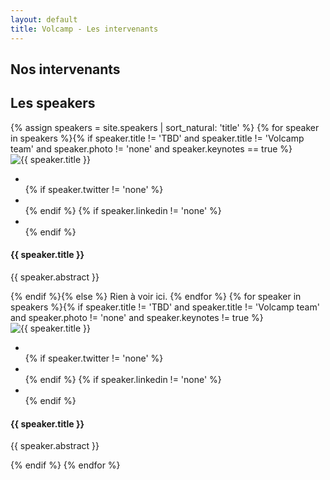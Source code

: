 ```yaml
---
layout: default
title: Volcamp - Les intervenants
---
```

<section class="page-header" style="background-image:url(https://www.volcamp.io/asset/images/chainedespuys_header.jpg);">
    <div class="container">
        <div class="row justify-content-center">
            <div class="col-lg-8">
                <div class="content text-center">
                    <h1 class="mb-3 text-white text-capitalize letter-spacing">Nos intervenants</h1>
                    <div class="divider mx-auto mb-4 bg-white"></div>
                </div>
            </div>
        </div>
    </div>
</section>
<section class="section-speaker section">
    <div class="container">
        <div class="row section-heading">
            <div class="col-lg-8">
                <div class="heading">
                    <div class="pl-90">
                        <h2>Les speakers</h2>
                    </div>
                </div>
            </div>
        </div>
        <div class="row">
            {% assign speakers = site.speakers | sort_natural: 'title' %}
            {% for speaker in speakers %}{% if speaker.title != 'TBD' and speaker.title != 'Volcamp team' and speaker.photo != 'none' and speaker.keynotes == true %}
            <div class="col-lg-3 col-sm-4">
                <div class="speaker-block mb-5">
                    <div class="img-block"><img src="{{ site.url }}/asset/images/speakers/{{ speaker.photo }}" alt="{{ speaker.title }}" class="img-fluid">
                        <ul class="list-inline speaker-social">
                            <li class="list-inline-item"><a href="{{ site.url }}{{ speaker.url }}"><i class="icon-mic"></i></a></li>
                            {% if speaker.twitter != 'none' %}<li class="list-inline-item"><a href="https://twitter.com/{{ speaker.twitter }}" class="tw"><i class="icon-twitter"></i></a></li>{% endif %}
                            {% if speaker.linkedin != 'none' %}<li class="list-inline-item"><a href="https://www.linkedin.com/in/{{ speaker.linkedin }}" class="lnked"><i class="icon-linkedin"></i></a></li>{% endif %}
                        </ul>
                    </div>
                    <div class="speaker-info">
                        <h4 class="mb-0 mt-3">{{ speaker.title }}</h4>
                        <p>{{ speaker.abstract }}</p>
                    </div>
                </div>
            </div>
            {% endif %}{% else %}
                Rien à voir ici.
            {% endfor %}
            {% for speaker in speakers %}{% if speaker.title != 'TBD' and speaker.title != 'Volcamp team' and speaker.photo != 'none' and speaker.keynotes != true %}
            <div class="col-lg-3 col-sm-4">
                <div class="speaker-block mb-5">
                    <div class="img-block"><img src="{{ site.url }}/asset/images/speakers/{{ speaker.photo }}" alt="{{ speaker.title }}" class="img-fluid">
                        <ul class="list-inline speaker-social">
                            <li class="list-inline-item"><a href="{{ site.url }}{{ speaker.url }}"><i class="icon-mic"></i></a></li>
                            {% if speaker.twitter != 'none' %}<li class="list-inline-item"><a href="https://twitter.com/{{ speaker.twitter }}" class="tw"><i class="icon-twitter"></i></a></li>{% endif %}
                            {% if speaker.linkedin != 'none' %}<li class="list-inline-item"><a href="https://www.linkedin.com/in/{{ speaker.linkedin }}" class="lnked"><i class="icon-linkedin"></i></a></li>{% endif %}
                        </ul>
                    </div>
                    <div class="speaker-info">
                        <h4 class="mb-0 mt-3">{{ speaker.title }}</h4>
                        <p>{{ speaker.abstract }}</p>
                    </div>
                </div>
            </div>
            {% endif %}
            {% endfor %}
        </div>
    </div>
</section>